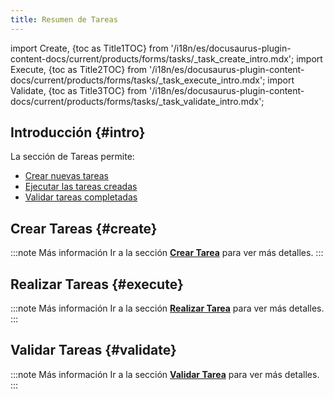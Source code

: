 ```yaml
---
title: Resumen de Tareas
---
```


import Create, {toc as Title1TOC} from '/i18n/es/docusaurus-plugin-content-docs/current/products/forms/tasks/_task_create_intro.mdx';
import Execute, {toc as Title2TOC} from '/i18n/es/docusaurus-plugin-content-docs/current/products/forms/tasks/_task_execute_intro.mdx';
import Validate, {toc as Title3TOC} from '/i18n/es/docusaurus-plugin-content-docs/current/products/forms/tasks/_task_validate_intro.mdx';


## Introducción {#intro}
La sección de Tareas permite:
- [Crear nuevas tareas](#create)
- [Ejecutar las tareas creadas](#execute)
- [Validar tareas completadas](#validate)

## Crear Tareas {#create}

<Create/>

:::note Más información
Ir a la sección [**Crear Tarea**](/docs/products/forms/tasks/task_create) para ver más detalles.
:::

## Realizar Tareas {#execute}

<Execute/>

:::note Más información
Ir a la sección [**Realizar Tarea**](/docs/products/forms/tasks/task_execute) para ver más detalles.
:::

## Validar Tareas {#validate}

<Validate/>

:::note Más información
Ir a la sección [**Validar Tarea**](/docs/products/forms/tasks/task_validate) para ver más detalles.
:::